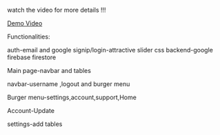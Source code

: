 watch the video for more details !!!

[Demo Video](https://github.com/Kshitijijari09/ordee-beta/raw/main/video.MP4)


Functionalities:

auth-email and google
signip/login-attractive slider css
backend-google firebase firestore

Main page-navbar and tables

navbar-username ,logout and burger menu

Burger menu-settings,account,support,Home

Account-Update

settings-add tables


